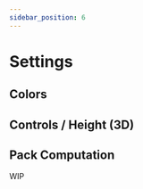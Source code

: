 ```yaml
---
sidebar_position: 6
---
```


# Settings

## Colors

## Controls / Height (3D)

## Pack Computation

WIP
